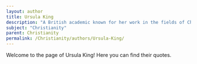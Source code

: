```yaml
---
layout: author
title: Ursula King
description: "A British academic known for her work in the fields of Christian spirituality and feminist theology. King has contributed significantly to the dialogue on spirituality and interfaith understanding."
subject: "Christianity"
parent: Christianity
permalink: /Christianity/authors/Ursula-King/
---
```


Welcome to the page of Ursula King! Here you can find their quotes.

